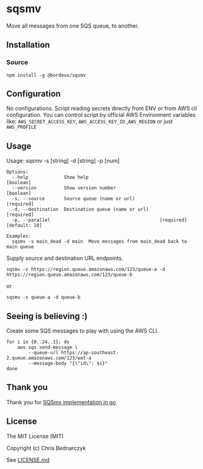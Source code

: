 # sqsmv

Move all messages from one SQS queue, to another.


## Installation

### Source

    npm install -g @bordeux/sqsmv


## Configuration

No configurations. Script reading secrets directly from ENV or from AWS cli configuration. You can control script by official AWS Environment variables like:  `AWS_SECRET_ACCESS_KEY`, `AWS_ACCESS_KEY_ID` ,`AWS_REGION` or just `AWS_PROFILE`


## Usage

Usage: sqsmv -s [string] -d [string] -p [num]

    Options:
      --help             Show help                                         [boolean]
      --version          Show version number                               [boolean]
      -s, --source       Source queue (name or url)                       [required]
      -d, --destination  Destination queue (name or url)                  [required]
      -p, --parallel                                        [required] [default: 10]
    
    Examples:
      sqsmv -s main_dead -d main  Move messages from main_dead back to main queue

Supply source and destination URL endpoints.

    sqsmv -s https://region.queue.amazonaws.com/123/queue-a -d https://region.queue.amazonaws.com/123/queue-b

or

    sqsmv -s queue-a -d queue-b

## Seeing is believing :)

Create some SQS messages to play with using the AWS CLI.

    for i in {0..24..1}; do
        aws sqs send-message \
            --queue-url https://ap-southeast-2.queue.amazonaws.com/123/wat-a
            --message-body "{\"id\": $i}"
    done

## Thank you
Thank you for [SQSmv implementation in go](https://github.com/scottjbarr/sqsmv)

## License

The MIT License (MIT)

Copyright (c) Chris Bednarczyk

See [LICENSE.md](LICENSE.md)
